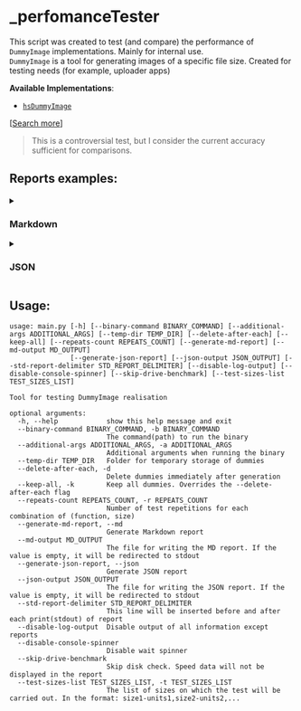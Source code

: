 # _perfomanceTester

This script was created to test (and compare) the performance of `DummyImage` implementations. Mainly for internal use.<br>
`DummyImage` is a tool for generating images of a specific file size. Created for testing needs (for example, uploader apps)

**Available Implementations**:
 - [`hsDummyImage`](https://github.com/DummyFiles/hsDummyImage)
 
\[[Search more](https://github.com/orgs/DummyFiles/repositories?q=topic%3Adummyimage&type=all)]

> This is a controversial test, but I consider the current accuracy sufficient for comparisons.

## Reports examples:

<details> <summary> 
  <h3>Markdown</h3> 
  </summary>
  
  > ##### Runner hardware:
  > * 🏿 8-x CPU cores
  > * 💾 Disk drive write speed: 332.725MiB/s

  | Names | 1 kb | 128 kb | 512 kb | 1 mb | 16 mb | 128 mb | Total |
  | --- |:---: | :---: | :---: | :---: | :---: | :---: | ---: |
  | `fastest_mono` | 0.00147 | 0.003712 | 0.007038 | 0.01023 | 0.1398 | 1.241 | 1.403 |
  | `high_crosswalk` | 0.00146 | 0.003754 | 0.00755 | 0.01173 | 0.1615 | 1.4 | 1.586 |
  | `hypnotoad` | 0.001478 | 0.003614 | 0.007582 | 0.01197 | 0.1666 | 1.463 | 1.654 |
  | `matrix` | 0.001474 | 0.003746 | 0.008026 | 0.01258 | 0.1718 | 1.477 | 1.674 |
  | `stains` | 0.001504 | 0.003642 | 0.007912 | 0.01247 | 0.175 | 1.525 | 1.726 |
  | `alt_stains` | 0.00146 | 0.00476 | 0.008646 | 0.01415 | 0.1981 | 1.7 | 1.927 |
  | `cold_grid` | 0.001446 | 0.006434 | 0.01618 | 0.03039 | 0.4541 | 3.693 | 4.202 |
  
  > Note: Values are in seconds
</details>
  
<details> <summary> 
  <h3>JSON</h3> 
  </summary>
  
  ```json
    {
     "order_list":[
        [ 1,   "kb" ],
        [ 128, "kb" ],
        [ 512, "kb" ],
        [ 1,   "mb" ],
        [ 16,  "mb" ],
        [ 128, "mb" ]
     ],
     "functions":{
        "stains":[
           0.0015039999999999997,
           0.003641999999999999,
           0.007911999999999999,
           0.012468,
           0.17498200000000005,
           1.5254980000000007
        ],
        "hypnotoad":[
           0.0014780000000000001,
           0.0036139999999999987,
           0.007582,
           0.011968000000000001,
           0.166592,
           1.463032
        ],
        "fastest_mono":[
           0.0014700000000000002,
           0.0037120000000000013,
           0.007038,
           0.010233999999999998,
           0.139816,
           1.2409919999999999
        ],
        "alt_stains":[
           0.0014599999999999997,
           0.004759999999999999,
           0.008646000000000003,
           0.014153999999999998,
           0.19806999999999994,
           1.6998259999999994
        ],
        "matrix":[
           0.0014740000000000003,
           0.0037459999999999993,
           0.008026,
           0.012581999999999992,
           0.17179999999999995,
           1.4765080000000004
        ],
        "cold_grid":[
           0.0014459999999999998,
           0.006434,
           0.016176000000000006,
           0.030388000000000005,
           0.4540780000000001,
           3.693310000000002
        ],
        "high_crosswalk":[
           0.0014599999999999993,
           0.0037539999999999995,
           0.007549999999999998,
           0.011725999999999993,
           0.16147200000000006,
           1.400354
        ]
     },
     "hardware_report":{
        "cpu":{
           "cores":8
        },
        "drive":{
           "skipped":false,
           "write_speed":{
              "value":332.72530485461925,
              "units":"MiB"
           }
        }
     }
  }
  ```
  
</details>
  

## Usage:

```
usage: main.py [-h] [--binary-command BINARY_COMMAND] [--additional-args ADDITIONAL_ARGS] [--temp-dir TEMP_DIR] [--delete-after-each] [--keep-all] [--repeats-count REPEATS_COUNT] [--generate-md-report] [--md-output MD_OUTPUT]
               [--generate-json-report] [--json-output JSON_OUTPUT] [--std-report-delimiter STD_REPORT_DELIMITER] [--disable-log-output] [--disable-console-spinner] [--skip-drive-benchmark] [--test-sizes-list TEST_SIZES_LIST]

Tool for testing DummyImage realisation

optional arguments:
  -h, --help            show this help message and exit
  --binary-command BINARY_COMMAND, -b BINARY_COMMAND
                        The command(path) to run the binary
  --additional-args ADDITIONAL_ARGS, -a ADDITIONAL_ARGS
                        Additional arguments when running the binary
  --temp-dir TEMP_DIR   Folder for temporary storage of dummies
  --delete-after-each, -d
                        Delete dummies immediately after generation
  --keep-all, -k        Keep all dummies. Overrides the --delete-after-each flag
  --repeats-count REPEATS_COUNT, -r REPEATS_COUNT
                        Number of test repetitions for each combination of (function, size)
  --generate-md-report, --md
                        Generate Markdown report
  --md-output MD_OUTPUT
                        The file for writing the MD report. If the value is empty, it will be redirected to stdout
  --generate-json-report, --json
                        Generate JSON report
  --json-output JSON_OUTPUT
                        The file for writing the JSON report. If the value is empty, it will be redirected to stdout
  --std-report-delimiter STD_REPORT_DELIMITER
                        This line will be inserted before and after each print(stdout) of report
  --disable-log-output  Disable output of all information except reports
  --disable-console-spinner
                        Disable wait spinner
  --skip-drive-benchmark
                        Skip disk check. Speed ​​data will not be displayed in the report
  --test-sizes-list TEST_SIZES_LIST, -t TEST_SIZES_LIST
                        The list of sizes on which the test will be carried out. In the format: size1-units1,size2-units2,...

```
